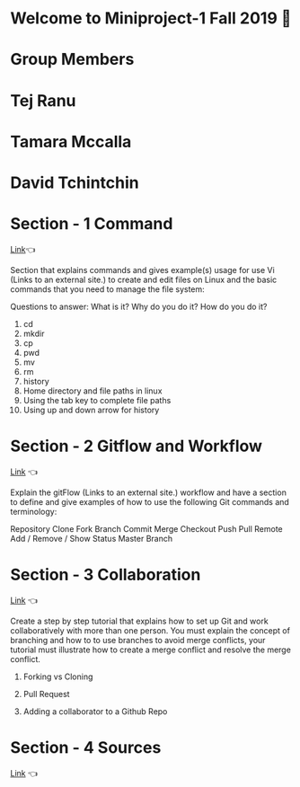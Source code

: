 # Welcome to Miniproject-1 Fall 2019 :wave:
# Group Members
# Tej Ranu
# Tamara Mccalla
# David Tchintchin
# Section - 1 Command
[Link](https://github.com/tejranu/miniproject-1/blob/master/Section%201%20-%20Command):point_left:

  Section that explains commands and gives example(s) usage for use Vi (Links to an external site.) to create and edit files on Linux and the basic commands that you need to manage the file system:

Questions to answer: What is it? Why do you do it? How do you do it?

1. cd
2. mkdir
3. cp
4. pwd
5. mv
6. rm
7. history
8. Home directory and file paths in linux
9. Using the tab key to complete file paths
10. Using up and down arrow for history
# Section - 2 Gitflow and Workflow
[Link](https://github.com/tejranu/miniproject-1/blob/master/Section%20-%202%20Gitflow%20Workflow) :point_left:

Explain the gitFlow (Links to an external site.) workflow and have a section to define and give examples of how to use the following Git commands and terminology:

Repository
Clone
Fork
Branch
Commit
Merge
Checkout
Push
Pull 
Remote Add / Remove / Show
Status
Master Branch
# Section - 3 Collaboration 
[Link](https://github.com/tejranu/miniproject-1/blob/master/Section%20-%203%20Collaboration) :point_left:

Create a step by step tutorial that explains how to set up Git and work collaboratively with more than one person.  You must explain the concept of branching and how to to use branches to avoid merge conflicts, your tutorial must illustrate how to create a merge conflict and resolve the merge conflict.   

1. Forking vs Cloning

2. Pull Request

3.  Adding a collaborator to a Github Repo

# Section - 4 Sources
[Link](https://github.com/tejranu/miniproject-1/blob/master/Section%20-%204%20Sources) :point_left:
